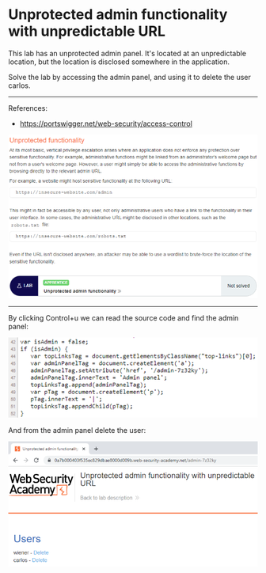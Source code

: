 
# Unprotected admin functionality with unpredictable URL

This lab has an unprotected admin panel. It's located at an unpredictable location, but the location is disclosed somewhere in the application.

Solve the lab by accessing the admin panel, and using it to delete the user carlos.

---------------------------------------------

References: 

- https://portswigger.net/web-security/access-control



![img](images/Unprotected%20admin%20functionality%20with%20unpredictable%20URL/1.png)

---------------------------------------------

By clicking Control+u we can read the source code and find the admin panel:



![img](images/Unprotected%20admin%20functionality%20with%20unpredictable%20URL/2.png)


And from the admin panel delete the user:



![img](images/Unprotected%20admin%20functionality%20with%20unpredictable%20URL/3.png)